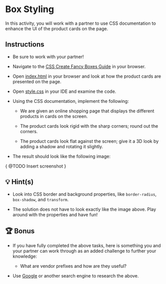# Box Styling

In this activity, you will work with a partner to use CSS documentation to enhance the UI of the product cards on the page.

## Instructions

* Be sure to work with your partner!

* Navigate to the [CSS Create Fancy Boxes Guide](https://developer.mozilla.org/en-US/docs/Learn/CSS/Howto/create_fancy_boxes) in your browser.

* Open [index.html](Unsolved/index.html) in your browser and look at how the product cards are presented on the page.

* Open [style.css](Unsolved/assets/css/style.css) in your IDE and examine the code.

* Using the CSS documentation, implement the following:

  * We are given an online shopping page that displays the different products in cards on the screen.

  * The product cards look rigid with the sharp corners; round out the corners.

  * The product cards look flat against the screen; give it a 3D look by adding a shadow and rotating it slightly.

* The result should look like the following image:

{ @TODO Insert screenshot }

## 💡 Hint(s)

* Look into CSS border and background properties, like `border-radius`, `box-shadow`, and `transform`.

* The solution does not have to look exactly like the image above. Play around with the properties and have fun!

## 🏆 Bonus

* If you have fully completed the above tasks, here is something you and your partner can work through as an added challenge to further your knowledge:

  * What are vendor prefixes and how are they useful?

* Use [Google](https://www.google.com) or another search engine to research the above.
